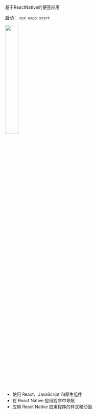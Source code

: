 基于ReactNative的便签应用

启动：
`npx expo start`

<img src="https://s3.bmp.ovh/imgs/2022/08/24/3260861c273cfb79.png" width="30%" height="30%">

- 使用 React、JavaScript 和原生组件
- 在 React Native 应用程序中导航
- 应用 React Native 应用程序的样式和动画
